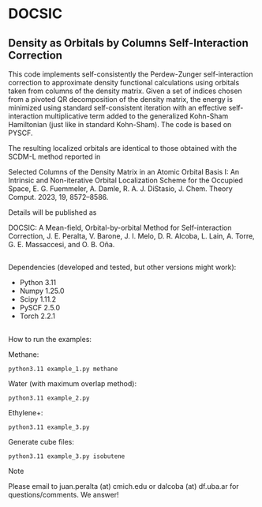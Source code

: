 # DOCSIC
## Density as Orbitals by Columns Self-Interaction Correction 

This code implements self-consistently the Perdew-Zunger self-interaction correction to approximate density functional calculations using orbitals taken from columns of the density matrix. 
Given a set of indices chosen from a pivoted QR decomposition of the density matrix, the energy is minimized using standard self-consistent iteration with an effective self-interaction multiplicative term added to the generalized Kohn-Sham Hamiltonian (just like in standard Kohn-Sham). The code is based on PYSCF.

The resulting localized orbitals are identical to those obtained with the SCDM-L method reported in 

Selected Columns of the Density Matrix in an Atomic Orbital Basis I: An Intrinsic and Non-iterative Orbital Localization
Scheme for the Occupied Space, E. G. Fuemmeler, A. Damle,  R. A. J. DiStasio,  J. Chem. Theory Comput. 2023, 19, 8572–8586.

Details will be published as

DOCSIC: A Mean-field, Orbital-by-orbital Method for Self-interaction Correction, 
J. E. Peralta, V. Barone, J. I. Melo, D. R. Alcoba, L.
Lain, A. Torre, G. E. Massaccesi, and O. B. Oña.

##

Dependencies (developed and tested, but other versions might work):

- Python 3.11
- Numpy 1.25.0
- Scipy 1.11.2
- PySCF 2.5.0
- Torch 2.2.1


##

How to run the examples:

Methane:
```
python3.11 example_1.py methane
```
Water (with maximum overlap method):
```
python3.11 example_2.py
```
Ethylene+:
```
python3.11 example_3.py
```
Generate cube files:
```
python3.11 example_3.py isobutene
```

> [!NOTE]
> Please email to juan.peralta (at) cmich.edu or dalcoba (at) df.uba.ar for questions/comments. We answer!

 
  
